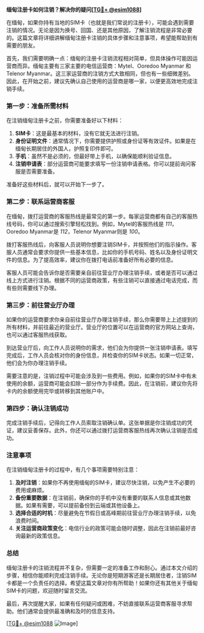 **缅甸注册卡如何注销？解决你的疑问[[TG💪+ @esim1088](https://t.me/s/esim1088)]**

在缅甸，如果你持有当地的SIM卡（也就是我们常说的注册卡），可能会遇到需要注销的情况。无论是因为换号、回国、还是其他原因，了解注销流程是非常必要的。这篇文章将详细讲解缅甸注册卡注销的具体步骤和注意事项，希望能帮助到有需要的朋友。

首先，我们需要明确一点：缅甸的注册卡注销流程相对简单，但具体操作可能因运营商而异。缅甸主要有三家主要的电信运营商：Mytel、Ooredoo Myanmar 和 Telenor Myanmar。这三家运营商的注销方式大致相同，但也有一些细微差别。因此，在开始之前，建议先确认自己使用的运营商是哪一家，以便更高效地完成注销手续。

### **第一步：准备所需材料**

在注销缅甸注册卡之前，你需要准备好以下材料：

1. **SIM卡**：这是最基本的材料，没有它就无法进行注销。
2. **身份证明文件**：通常情况下，你需要提供护照或身份证等有效证件。如果是在缅甸长期居住的外国人，护照复印件即可。
3. **手机**：虽然不是必须的，但最好带上手机，以确保能顺利验证信息。
4. **注销申请表**：部分运营商可能要求填写一份注销申请表格。你可以提前询问客服是否需要准备。

准备好这些材料后，就可以开始下一步了。

### **第二步：联系运营商客服**

在缅甸，拨打运营商的客服热线是最常见的第一步。每家运营商都有自己的客服热线号码，你可以通过搜索引擎轻松找到。例如，Mytel的客服热线是 *111*，Ooredoo Myanmar是 *112*，Telenor Myanmar则是 *100*。

拨打客服热线后，向客服人员说明你想要注销SIM卡，并按照他们的指示操作。客服人员通常会要求你提供一些基本信息，比如你的手机号码、姓名以及身份证明文件的信息。为了提高效率，建议你在拨打电话前准备好所有必要的信息。

客服人员可能会告诉你是否需要亲自前往营业厅办理注销手续，或者是否可以通过线上方式进行注销。根据不同的运营商政策，有些注销可以直接通过电话完成，而有些则需要线下办理。

### **第三步：前往营业厅办理**

如果你的运营商要求你亲自前往营业厅办理注销手续，那么你需要带上上述提到的所有材料，并前往最近的营业厅。营业厅的位置可以在运营商的官方网站上查询，也可以通过客服热线获取。

到达营业厅后，向工作人员说明你的需求，他们会为你提供一张注销申请表。填写完成后，工作人员会核对你的身份信息，并检查你的SIM卡状态。如果一切正常，他们会为你办理注销手续。

需要注意的是，注销过程中可能会涉及到一些费用。例如，如果你的SIM卡中有未使用的余额，运营商可能会扣除一部分作为手续费。因此，在注销前，建议你先将卡内的余额使用完毕或转移到其他账户中。

### **第四步：确认注销成功**

完成注销手续后，记得向工作人员索取注销确认单。这张单据是你注销成功的凭证，建议妥善保存。此外，你还可以通过拨打运营商客服热线再次确认注销是否成功。

### **注意事项**

在注销缅甸注册卡的过程中，有几个事项需要特别注意：

1. **及时注销**：如果你不再使用缅甸的SIM卡，建议尽快注销，以免产生不必要的费用或麻烦。
2. **备份重要数据**：在注销前，确保你的手机中没有重要的联系人信息或其他数据。如果有需要，可以提前备份到云端或其他设备上。
3. **选择合适的时机**：尽量避免在节假日或高峰期前往营业厅办理注销手续，以免浪费时间。
4. **关注运营商政策变化**：电信行业的政策可能会随时调整，因此在注销前最好咨询最新的政策信息。

### **总结**

缅甸注册卡的注销流程并不复杂，但需要一定的准备工作和耐心。通过本文介绍的步骤，相信你能顺利完成注销手续。无论你是短期游客还是长期居住者，注销SIM卡都是一个负责任的选择。希望这篇文章对你有所帮助！如果你还有其他关于缅甸SIM卡的问题，欢迎随时留言交流。

最后，再次提醒大家，如果有任何疑问或困难，不妨直接联系运营商客服寻求帮助。他们通常会提供最准确和及时的信息支持。

[[TG💪+ @esim1088](https://t.me/s/esim1088) ![Image](https://i.postimg.cc/4NQfJmqS/Snipaste-2025-05-13-00-14-12.png)]